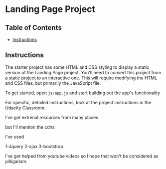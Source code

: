 # Landing Page Project

## Table of Contents

- [Instructions](#instructions)

## Instructions

The starter project has some HTML and CSS styling to display a static version of the Landing Page project. You'll need to convert this project from a static project to an interactive one. This will require modifying the HTML and CSS files, but primarily the JavaScript file.

To get started, open `js/app.js` and start building out the app's functionality

For specific, detailed instructions, look at the project instructions in the Udacity Classroom.

I've got extrenal resources from many places

but I'll mention the cdns

I've used

1-Jquery
2-ajax
3-bootstrap

I've got helped from youtube videos so I hope that won't be considered as pilligarism.
